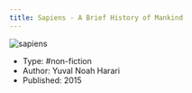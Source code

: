 ```yaml
---
title: Sapiens - A Brief History of Mankind
---
```


![sapiens](https://i.gr-assets.com/images/S/compressed.photo.goodreads.com/books/1595674533l/23692271._SY475_.jpg)

* Type: #non-fiction
* Author: Yuval Noah Harari
* Published: 2015
